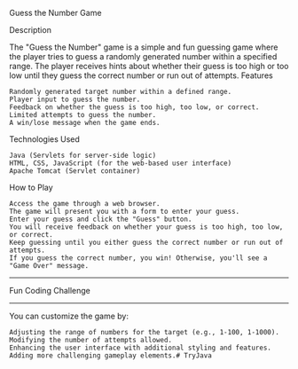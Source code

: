 Guess the Number Game

Description

The "Guess the Number" game is a simple and fun guessing game where the player tries to guess a randomly generated number within a specified range. The player receives hints about whether their guess is too high or too low until they guess the correct number or run out of attempts.
Features

    Randomly generated target number within a defined range.
    Player input to guess the number.
    Feedback on whether the guess is too high, too low, or correct.
    Limited attempts to guess the number.
    A win/lose message when the game ends.

Technologies Used

    Java (Servlets for server-side logic)
    HTML, CSS, JavaScript (for the web-based user interface)
    Apache Tomcat (Servlet container)

How to Play

    Access the game through a web browser.
    The game will present you with a form to enter your guess.
    Enter your guess and click the "Guess" button.
    You will receive feedback on whether your guess is too high, too low, or correct.
    Keep guessing until you either guess the correct number or run out of attempts.
    If you guess the correct number, you win! Otherwise, you'll see a "Game Over" message.


************************************
Fun Coding Challenge
************************************

You can customize the game by:

    Adjusting the range of numbers for the target (e.g., 1-100, 1-1000).
    Modifying the number of attempts allowed.
    Enhancing the user interface with additional styling and features.
    Adding more challenging gameplay elements.# TryJava
